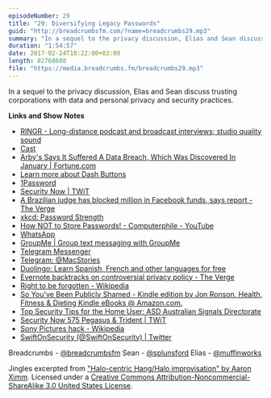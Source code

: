 ```yaml
---
episodeNumber: 29
title: "29: Diversifying Legacy Passwords"
guid: "http://breadcrumbsfm.com/?name=breadcrumbs29.mp3"
summary: "In a sequel to the privacy discussion, Elias and Sean discuss trusting corporations with data and personal privacy and security practices."
duration: "1:54:57"
date: 2017-02-24T18:22:00+03:00
length: 82768608
file: "https://media.breadcrumbs.fm/breadcrumbs29.mp3"
---
```

In a sequel to the privacy discussion, Elias and Sean discuss trusting corporations with data and personal privacy and security practices.

**Links and Show Notes** 
- [RINGR - Long-distance podcast and broadcast interviews; studio quality sound](https://www.ringr.com/)
- [Cast](https://tryca.st/)
- [ Arby's Says It Suffered A Data Breach, Which Was Discovered In January | Fortune.com](http://fortune.com/2017/02/09/arbys-restaurants-hackers-data-breach/)
- [Learn more about Dash Buttons](https://www.amazon.com/ddb/learn-more)
- [1Password](https://1password.com/)
- [Security Now | TWiT](https://twit.tv/shows/security-now)
- [ A Brazilian judge has blocked million in Facebook funds, says report - The Verge](http://www.theverge.com/2016/7/1/12078294/brazil-whatsapp-facebook-legal-fine-six-million)
- [xkcd: Password Strength](https://xkcd.com/936/)
- [How NOT to Store Passwords! - Computerphile - YouTube](https://youtu.be/8ZtInClXe1Q)
- [WhatsApp](https://www.whatsapp.com/)
- [GroupMe | Group text messaging with GroupMe](https://groupme.com/en-US/)
- [Telegram Messenger](https://telegram.org/)
- [Telegram: @MacStories](https://t.me/MacStories)
- [Duolingo: Learn Spanish, French and other languages for free](https://www.duolingo.com/)
- [ Evernote backtracks on controversial privacy policy - The Verge](http://www.theverge.com/2016/12/16/13979778/evernote-privacy-policy-opt-out)
- [Right to be forgotten - Wikipedia](https://en.wikipedia.org/wiki/Right_to_be_forgotten?wprov=sfsi1)
- [So You've Been Publicly Shamed - Kindle edition by Jon Ronson. Health, Fitness & Dieting Kindle eBooks @ Amazon.com.](http://www.amazon.com/dp/B00L9B7IRC/?tag=breadcrumbsfm-20)
- [ Top Security Tips for the Home User: ASD Australian Signals Directorate](https://asd.gov.au/publications/protect/home_computer_security.htm)
- [Security Now 575 Pegasus & Trident | TWiT](https://twit.tv/shows/security-now/episodes/575)
- [Sony Pictures hack - Wikipedia](https://en.wikipedia.org/wiki/Sony_Pictures_hack?wprov=sfsi1)
- [SwiftOnSecurity (@SwiftOnSecurity) | Twitter](https://twitter.com/swiftonsecurity)

Breadcrumbs - [@breadcrumbsfm](https://twitter.com/breadcrumbsfm) Sean - [@splunsford](https://twitter.com/splunsford) Elias - [@muffinworks](https://twitter.com/muffinworks)

Jingles excerpted from [ "Halo-centric Hang/Halo improvisation" by Aaron Ximm](http://freemusicarchive.org/music/aaron_ximm/handpans_and_the_hang/). Licensed under a [Creative Commons Attribution-Noncommercial-ShareAlike 3.0 United States License](http://creativecommons.org/licenses/by-nc-sa/3.0/us/).
